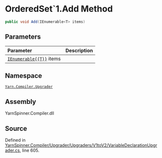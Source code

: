 <!-- This file was generated by a tool. Do not edit this file by hand. -->

# OrderedSet`1.Add Method


```csharp
public void Add(IEnumerable<T> items)
```

## Parameters
|Parameter|Description|
|:---|:---|
|[`IEnumerable{{T}}`](https://docs.microsoft.com/dotnet/api/System.Collections.Generic.IEnumerable{{T}}) items||


## Namespace
[`Yarn.Compiler.Upgrader`](/api/csharp/yarn.compiler.upgrader/README.md)

## Assembly
YarnSpinner.Compiler.dll

## Source
Defined in [YarnSpinner.Compiler/Upgrader/Upgraders/V1toV2/VariableDeclarationUpgrader.cs](https://github.com/YarnSpinnerTool/YarnSpinner//blob/develop/YarnSpinner.Compiler/Upgrader/Upgraders/V1toV2/VariableDeclarationUpgrader.cs#L605), line 605.
